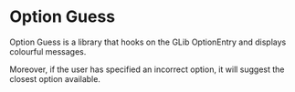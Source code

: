 # Option Guess

Option Guess is a library that hooks on the GLib OptionEntry and displays colourful messages.

Moreover, if the user has specified an incorrect option, it will suggest the closest option available.
